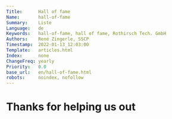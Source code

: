```yaml
---
Title:      Hall of fame
Name:       hall-of-fame
Summary:    Liste
Language:   de
Keywords:   hall-of-fame, hall of fame, Rothirsch Tech. GmbH
Authors:    René Zingerle, SSCP
Timestamp:  2022-01-13_12:03:00
Template:   articles.html
Index:      none
ChangeFreq: yearly
Priority:   0.0
base_url:   en/hall-of-fame.html
robots:     noindex, nofollow
---
```


# Thanks for helping us out

